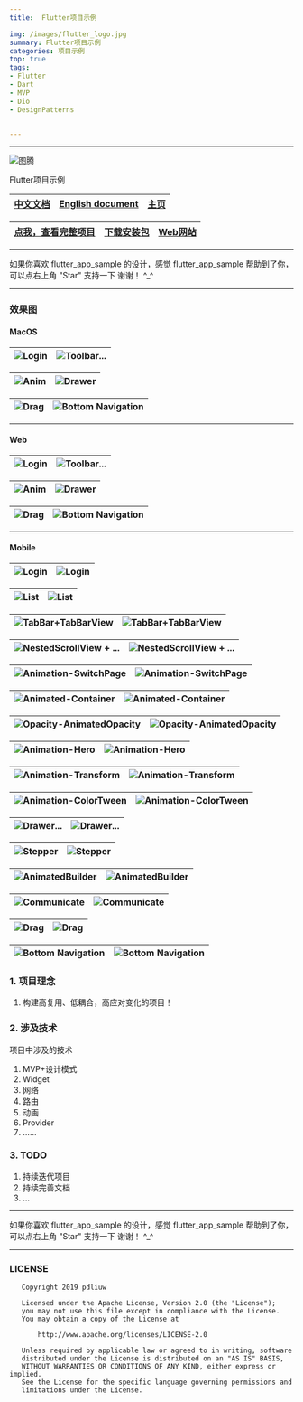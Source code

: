 ```yaml
---
title:	Flutter项目示例

img: /images/flutter_logo.jpg
summary: Flutter项目示例
categories: 项目示例
top: true
tags:
- Flutter
- Dart
- MVP
- Dio
- DesignPatterns


---
```


----

![图腾](https://github.com/pdliuw/pdliuw.github.io/blob/master/images/totem_four_logo.jpg?raw=true)



Flutter项目示例

|[中文文档](/README_CH.md)|[English document](/README.md)|[主页](https://pdliuw.github.io/)|
|:-|:-|:-|

|[点我，查看完整项目](https://github.com/pdliuw/flutter_app_sample)|[下载安装包](https://github.com/pdliuw/Flutter_Resource/blob/master/resource/flutter/apk/flutter_app_sample.apk?raw=true)|[Web网站](https://flutter-app-sample.github.io)|
|:-|:-|:-|

----

如果你喜欢 flutter_app_sample 的设计，感觉 flutter_app_sample 帮助到了你，可以点右上角 "Star" 支持一下 谢谢！ ^_^

----




### 效果图

#### MacOS

|![Login](https://github.com/pdliuw/pdliuw.github.io/blob/master/images/flutter_app_sample/flutter_app_sample_mac_login.gif?raw=true)|![Toolbar...](https://github.com/pdliuw/pdliuw.github.io/blob/master/images/flutter_app_sample/flutter_app_sample_toolbar_page_mac.gif?raw=true)|
|:-|:-|

|![Anim](https://github.com/pdliuw/pdliuw.github.io/blob/master/images/flutter_app_sample/flutter_app_sample_anim_mac.gif?raw=true)|![Drawer](https://github.com/pdliuw/pdliuw.github.io/blob/master/images/flutter_app_sample/flutter_app_sample_drawer_mac.gif?raw=true)|
|:-|:-|

|![Drag](https://github.com/pdliuw/pdliuw.github.io/blob/master/images/flutter_app_sample/flutter_app_sample_drager_mac.gif?raw=true)|![Bottom Navigation](https://github.com/pdliuw/pdliuw.github.io/blob/master/images/flutter_app_sample/flutter_app_sample_navigation_bar_mac.gif?raw=true)|
|:-|:-|


-----

#### Web

|![Login](https://github.com/pdliuw/pdliuw.github.io/blob/master/images/flutter_app_sample/flutter_app_sample_login_web.gif?raw=true)|![Toolbar...](https://github.com/pdliuw/pdliuw.github.io/blob/master/images/flutter_app_sample/flutter_app_sample_toolbar_page_web.gif?raw=true)|
|:-|:-|

|![Anim](https://github.com/pdliuw/pdliuw.github.io/blob/master/images/flutter_app_sample/flutter_app_sample_anim_web.gif?raw=true)|![Drawer](https://github.com/pdliuw/pdliuw.github.io/blob/master/images/flutter_app_sample/flutter_app_sample_drawer_web.gif?raw=true)|
|:-|:-|

|![Drag](https://github.com/pdliuw/pdliuw.github.io/blob/master/images/flutter_app_sample/flutter_app_sample_drag_web.gif?raw=true)|![Bottom Navigation](https://github.com/pdliuw/pdliuw.github.io/blob/master/images/flutter_app_sample/flutter_app_sample_bottom_navigation_bar_web.gif?raw=true)|
|:-|:-|


-----

#### Mobile

|![Login](https://github.com/pdliuw/pdliuw.github.io/blob/master/images/flutter_app_sample/flutter_app_sample_ios_platform.gif?raw=true)|![Login](https://github.com/pdliuw/pdliuw.github.io/blob/master/images/flutter_app_sample/flutter_app_sample_android_platform.gif?raw=true)|
|:-|:-|

|![List](https://github.com/pdliuw/pdliuw.github.io/blob/master/images/flutter_app_sample/flutter_app_sample_main_list_page.gif?raw=true)|![List](https://github.com/pdliuw/pdliuw.github.io/blob/master/images/flutter_app_sample/flutter_app_sample_main_list_page_android.gif?raw=true)|
|:-|:-|

|![TabBar+TabBarView](https://github.com/pdliuw/pdliuw.github.io/blob/master/images/flutter_app_sample/flutter_app_sample_toolbar_viewpage_fragment.gif?raw=true)|![TabBar+TabBarView](https://github.com/pdliuw/pdliuw.github.io/blob/master/images/flutter_app_sample/flutter_app_sample_toolbar_viewpage_fragment_android.gif?raw=true)|
|:-|:-|

|![NestedScrollView + ...](https://github.com/pdliuw/pdliuw.github.io/blob/master/images/flutter_app_sample/flutter_app_sample_toolbar_collapsing_viewpage_fragment.gif?raw=true)|![NestedScrollView + ...](https://github.com/pdliuw/pdliuw.github.io/blob/master/images/flutter_app_sample/flutter_app_sample_toolbar_collapsing_viewpage_fragment_android.gif?raw=true)|
|:-|:-|

|![Animation-SwitchPage](https://github.com/pdliuw/pdliuw.github.io/blob/master/images/flutter_app_sample/flutter_app_sample_anim_switch_page_ios.gif?raw=true)|![Animation-SwitchPage](https://github.com/pdliuw/pdliuw.github.io/blob/master/images/flutter_app_sample/flutter_app_sample_anim_switch_page_android.gif?raw=true)|
|:-|:-|

|![Animated-Container](https://github.com/pdliuw/pdliuw.github.io/blob/master/images/flutter_app_sample/flutter_app_sample_anim_animated_container_ios.gif?raw=true)|![Animated-Container](https://github.com/pdliuw/pdliuw.github.io/blob/master/images/flutter_app_sample/flutter_app_sample_anim_animated_container_android.gif?raw=true)|
|:-|:-|

|![Opacity-AnimatedOpacity](https://github.com/pdliuw/pdliuw.github.io/blob/master/images/flutter_app_sample/flutter_app_sample_anim_opacity_and_animated_opacity_ios.gif?raw=true)|![Opacity-AnimatedOpacity](https://github.com/pdliuw/pdliuw.github.io/blob/master/images/flutter_app_sample/flutter_app_sample_anim_opacity_and_animated_opacity_android.gif?raw=true)|
|:-|:-|

|![Animation-Hero](https://github.com/pdliuw/pdliuw.github.io/blob/master/images/flutter_app_sample/flutter_app_sample_anim_hero_ios.gif?raw=true)|![Animation-Hero](https://github.com/pdliuw/pdliuw.github.io/blob/master/images/flutter_app_sample/flutter_app_sample_anim_hero_android.gif?raw=true)|
|:-|:-|


|![Animation-Transform](https://github.com/pdliuw/pdliuw.github.io/blob/master/images/flutter_app_sample/flutter_app_sample_anim_transform_ios.gif?raw=true)|![Animation-Transform](https://github.com/pdliuw/pdliuw.github.io/blob/master/images/flutter_app_sample/flutter_app_sample_anim_transform_android.gif?raw=true)|
|:-|:-|

|![Animation-ColorTween](https://github.com/pdliuw/pdliuw.github.io/blob/master/images/flutter_app_sample/flutter_app_sample_anim_color_tween_ios.gif?raw=true)|![Animation-ColorTween](https://github.com/pdliuw/pdliuw.github.io/blob/master/images/flutter_app_sample/flutter_app_sample_anim_color_tween_android.gif?raw=true)|
|:-|:-|

|![Drawer...](https://github.com/pdliuw/pdliuw.github.io/blob/master/images/flutter_app_sample/flutter_app_sample_bottomsheet_drawer_ios.gif?raw=true)|![Drawer...](https://github.com/pdliuw/pdliuw.github.io/blob/master/images/flutter_app_sample/flutter_app_sample_bottomsheet_drawer_android.gif?raw=true)|
|:-|:-|


|![Stepper](https://github.com/pdliuw/pdliuw.github.io/blob/master/images/flutter_app_sample/flutter_app_sample_anim_stepper_ios.gif?raw=true)|![Stepper](https://github.com/pdliuw/pdliuw.github.io/blob/master/images/flutter_app_sample/flutter_app_sample_anim_stepper_android.gif?raw=true)|
|:-|:-|


|![AnimatedBuilder](https://github.com/pdliuw/pdliuw.github.io/blob/master/images/flutter_app_sample/flutter_app_sample_anim_animated_builder_ios.gif?raw=true)|![AnimatedBuilder](https://github.com/pdliuw/pdliuw.github.io/blob/master/images/flutter_app_sample/flutter_app_sample_anim_animated_builder_android.gif?raw=true)|
|:-|:-|


|![Communicate](https://github.com/pdliuw/pdliuw.github.io/blob/master/images/flutter_app_sample/flutter_app_sample_communicate_change_notifier_ios.gif?raw=true)|![Communicate](https://github.com/pdliuw/pdliuw.github.io/blob/master/images/flutter_app_sample/flutter_app_sample_communicate_change_notifier_android.gif?raw=true)|
|:-|:-|


|![Drag](https://github.com/pdliuw/pdliuw.github.io/blob/master/images/flutter_app_sample/flutter_app_sample_drag_ios.gif?raw=true)|![Drag](https://github.com/pdliuw/pdliuw.github.io/blob/master/images/flutter_app_sample/flutter_app_sample_drag_android.gif?raw=true)|
|:-|:-|

|![Bottom Navigation](https://github.com/pdliuw/pdliuw.github.io/blob/master/images/flutter_app_sample/flutter_app_sample_bottom_navigation_bar_ios.gif?raw=true)|![Bottom Navigation](https://github.com/pdliuw/pdliuw.github.io/blob/master/images/flutter_app_sample/flutter_app_sample_bottom_navigation_bar_android.gif?raw=true)|
|:-|:-|


### 1.  项目理念

1.  构建高复用、低耦合，高应对变化的项目！

###	2.  涉及技术

项目中涉及的技术

1.  MVP+设计模式
2.  Widget
3.	网络
4.  路由
5.  动画
6.  Provider
7.  ......


### 3.  TODO

1.  持续迭代项目
2.  持续完善文档
3.  ...


----

如果你喜欢 flutter_app_sample 的设计，感觉 flutter_app_sample 帮助到了你，可以点右上角 "Star" 支持一下 谢谢！ ^_^

----


### LICENSE


       Copyright 2019 pdliuw

       Licensed under the Apache License, Version 2.0 (the "License");
       you may not use this file except in compliance with the License.
       You may obtain a copy of the License at

           http://www.apache.org/licenses/LICENSE-2.0

       Unless required by applicable law or agreed to in writing, software
       distributed under the License is distributed on an "AS IS" BASIS,
       WITHOUT WARRANTIES OR CONDITIONS OF ANY KIND, either express or implied.
       See the License for the specific language governing permissions and
       limitations under the License.







